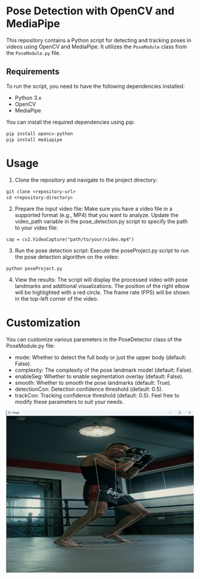 # Pose Detection with OpenCV and MediaPipe

This repository contains a Python script for detecting and tracking poses in videos using OpenCV and MediaPipe. It utilizes the `PoseModule` class from the `PoseModule.py` file.

## Requirements

To run the script, you need to have the following dependencies installed:

- Python 3.x
- OpenCV
- MediaPipe

You can install the required dependencies using pip:

```
pip install opencv-python
pip install mediapipe
```
# Usage
1. Clone the repository and navigate to the project directory:
```
git clone <repository-url>
cd <repository-directory>
```
2. Prepare the input video file:
Make sure you have a video file in a supported format (e.g., MP4) that you want to analyze. Update the video_path variable in the pose_detection.py script to specify the path to your video file:
```
cap = cv2.VideoCapture("path/to/your/video.mp4")
```
3. Run the pose detection script:
Execute the poseProject.py script to run the pose detection algorithm on the video:
```
python poseProject.py
```
4. View the results:
The script will display the processed video with pose landmarks and additional visualizations. The position of the right elbow will be highlighted with a red circle. The frame rate (FPS) will be shown in the top-left corner of the video.

# Customization
You can customize various parameters in the PoseDetector class of the PoseModule.py file:

* mode: Whether to detect the full body or just the upper body (default: False).
* complexity: The complexity of the pose landmark model (default: False).
* enableSeg: Whether to enable segmentation overlay (default: False).
* smooth: Whether to smooth the pose landmarks (default: True).
* detectionCon: Detection confidence threshold (default: 0.5).
* trackCon: Tracking confidence threshold (default: 0.5).
Feel free to modify these parameters to suit your needs.

![Result](result.png)
